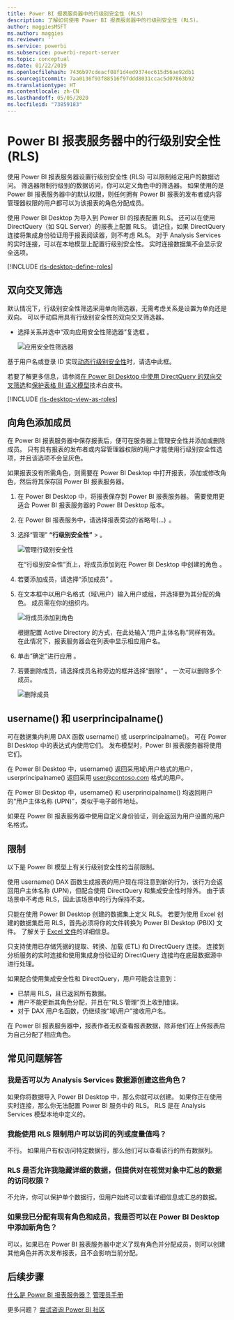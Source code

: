 ```yaml
---
title: Power BI 报表服务器中的行级别安全性 (RLS)
description: 了解如何使用 Power BI 报表服务器中的行级别安全性 (RLS)。
author: maggiesMSFT
ms.author: maggies
ms.reviewer: ''
ms.service: powerbi
ms.subservice: powerbi-report-server
ms.topic: conceptual
ms.date: 01/22/2019
ms.openlocfilehash: 7436b97cdeacf08f1d4ed9374ec615d56ae92db1
ms.sourcegitcommit: 7aa0136f93f88516f97ddd8031ccac5d07863b92
ms.translationtype: HT
ms.contentlocale: zh-CN
ms.lasthandoff: 05/05/2020
ms.locfileid: "73859183"
---
```

# <a name="row-level-security-rls-in-power-bi-report-server"></a>Power BI 报表服务器中的行级别安全性 (RLS)

使用 Power BI 报表服务器设置行级别安全性 (RLS) 可以限制给定用户的数据访问。 筛选器限制行级别的数据访问，你可以定义角色中的筛选器。  如果使用的是 Power BI 报表服务器中的默认权限，则任何拥有 Power BI 报表的发布者或内容管理器权限的用户都可以为该报表的角色分配成员。    

使用 Power BI Desktop 为导入到 Power BI 的报表配置 RLS。 还可以在使用 DirectQuery（如 SQL Server）的报表上配置 RLS。  请记住，如果 DirectQuery 连接将集成身份验证用于报表阅读器，则不考虑 RLS。 对于 Analysis Services 的实时连接，可以在本地模型上配置行级别安全性。 实时连接数据集不会显示安全选项。 

[!INCLUDE [rls-desktop-define-roles](../includes/rls-desktop-define-roles.md)]

## <a name="bidirectional-cross-filtering"></a>双向交叉筛选

默认情况下，行级别安全性筛选采用单向筛选器，无需考虑关系是设置为单向还是双向。 可以手动启用具有行级别安全性的双向交叉筛选器。

- 选择关系并选中“双向应用安全性筛选器”复选框  。 

    ![应用安全性筛选器](media/row-level-security-report-server/rls-apply-security-filter.png)

基于用户名或登录 ID 实现[动态行级别安全性](https://docs.microsoft.com/analysis-services/tutorial-tabular-1200/supplemental-lesson-implement-dynamic-security-by-using-row-filters)时，请选中此框。 

若要了解更多信息，请参阅[在 Power BI Desktop 中使用 DirectQuery 的双向交叉筛选](../desktop-bidirectional-filtering.md)和[保护表格 BI 语义模型](https://download.microsoft.com/download/D/2/0/D20E1C5F-72EA-4505-9F26-FEF9550EFD44/Securing%20the%20Tabular%20BI%20Semantic%20Model.docx)技术白皮书。

[!INCLUDE [rls-desktop-view-as-roles](../includes/rls-desktop-view-as-roles.md)]


## <a name="add-members-to-roles"></a>向角色添加成员 

在 Power BI 报表服务器中保存报表后，便可在服务器上管理安全性并添加或删除成员。 只有具有报表的发布者或内容管理器权限的用户才能使用行级别安全性选项，并且该选项不会呈灰色。

 如果报表没有所需角色，则需要在 Power BI Desktop 中打开报表，添加或修改角色，然后将其保存回 Power BI 报表服务器。 

1. 在 Power BI Desktop 中，将报表保存到 Power BI 报表服务器。 需要使用更适合 Power BI 报表服务器的 Power BI Desktop 版本。
2. 在 Power BI 报表服务中，请选择报表旁边的省略号(…)  。 

3. 选择“管理” **“行级别安全性”**  >   。 

     ![管理行级别安全性](media/row-level-security-report-server/power-bi-report-server-rls-dialog.png)

    在“行级别安全性”页上，将成员添加到在 Power BI Desktop 中创建的角色  。

5. 若要添加成员，请选择“添加成员”  。

1. 在文本框中以用户名格式（域\用户）输入用户或组，并选择要为其分配的角色。 成员需在你的组织内。   

    ![将成员添加到角色](media/row-level-security-report-server/power-bi-report-server-add-members.png)

    根据配置 Active Directory 的方式，在此处输入“用户主体名称”同样有效。 在此情况下，报表服务器会在列表中显示相应用户名。

1. 单击“确定”进行应用  。   

8. 若要删除成员，请选择成员名称旁边的框并选择“删除”  。  一次可以删除多个成员。 

    ![删除成员](media/row-level-security-report-server/power-bi-report-server-delete-members.png)


## <a name="username-and-userprincipalname"></a>username() 和 userprincipalname()

可在数据集内利用 DAX 函数 username() 或 userprincipalname()。 可在 Power BI Desktop 中的表达式内使用它们。 发布模型时，Power BI 报表服务器将使用它们。

在 Power BI Desktop 中，username() 返回采用域\用户格式的用户，userprincipalname() 返回采用 user@contoso.com 格式的用户。

在 Power BI Desktop 中，username() 和 userprincipalname() 均返回用户的“用户主体名称 (UPN)”，类似于电子邮件地址。

如果在 Power BI 报表服务器中使用自定义身份验证，则会返回为用户设置的用户名格式。  

## <a name="limitations"></a>限制 

以下是 Power BI 模型上有关行级别安全性的当前限制。 

使用 username() DAX 函数生成报表的用户现在将注意到新的行为，该行为会返回用户主体名称 (UPN)，但配合使用 DirectQuery 和集成安全性时除外。  由于该场景中不考虑 RLS，因此该场景中的行为保持不变。

只能在使用 Power BI Desktop 创建的数据集上定义 RLS。 若要为使用 Excel 创建的数据集启用 RLS，首先必须将你的文件转换为 Power BI Desktop (PBIX) 文件。 了解关于 [Excel 文件](../desktop-import-excel-workbooks.md)的详细信息。

只支持使用已存储凭据的提取、转换、加载 (ETL) 和 DirectQuery 连接。 连接到分析服务的实时连接和使用集成身份验证的 DirectQuery 连接均在底层数据源中进行处理。 

如果配合使用集成安全性和 DirectQuery，用户可能会注意到：
- 已禁用 RLS，且已返回所有数据。
- 用户不能更新其角色分配，并且在“RLS 管理”页上收到错误。
- 对于 DAX 用户名函数，仍继续按“域\用户”接收用户名。 

在 Power BI 报表服务器中，报表作者无权查看报表数据，除非他们在上传报表后为自己分配了相应角色。 

 

## <a name="faq"></a>常见问题解答 

### <a name="can-i-create-these-roles-for-analysis-services-data-sources"></a>我是否可以为 Analysis Services 数据源创建这些角色？ 

如果你将数据导入 Power BI Desktop 中，那么你就可以创建。 如果你正在使用实时连接，那么你无法配置 Power BI 服务中的 RLS。 RLS 是在 Analysis Services 模型本地中定义的。 

### <a name="can-i-use-rls-to-limit-the-columns-or-measures-accessible-by-my-users"></a>我能使用 RLS 限制用户可以访问的列或度量值吗？ 

不行。 如果用户有权访问特定数据行，那么他们可以查看该行的所有数据列。 

### <a name="does-rls-let-me-hide-detailed-data-but-give-access-to-data-summarized-in-visuals"></a>RLS 是否允许我隐藏详细的数据，但提供对在视觉对象中汇总的数据的访问权限？ 

不允许，你可以保护单个数据行，但用户始终可以查看详细信息或汇总的数据。 

### <a name="can-i-add-new-roles-in-power-bi-desktop-if-i-already-have-existing-roles-and-members-assigned"></a>如果我已分配有现有角色和成员，我是否可以在 Power BI Desktop 中添加新角色？ 

可以，如果已在 Power BI 报表服务器中定义了现有角色并分配成员，则可以创建其他角色并再次发布报表，且不会影响当前分配。 
 

## <a name="next-steps"></a>后续步骤

[什么是 Power BI 报表服务器？](get-started.md) 
[管理员手册](admin-handbook-overview.md)  

更多问题？ [尝试咨询 Power BI 社区](https://community.powerbi.com/)
